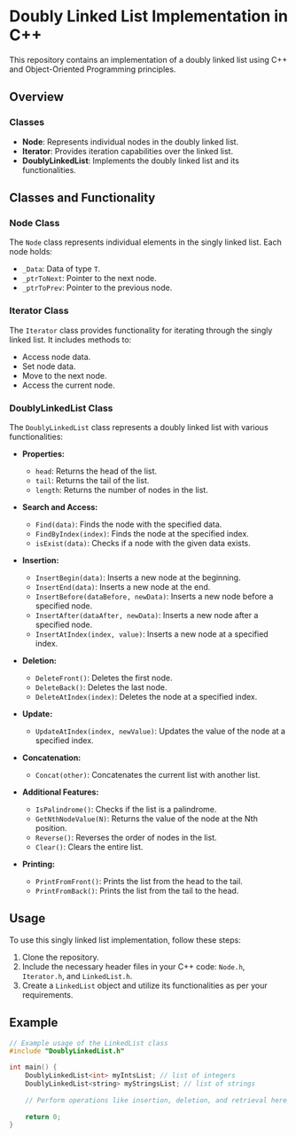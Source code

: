 # Doubly Linked List Implementation in C++

This repository contains an implementation of a doubly linked list using C++ and Object-Oriented Programming principles.

## Overview

### Classes
- **Node**: Represents individual nodes in the doubly linked list.
- **Iterator**: Provides iteration capabilities over the linked list.
- **DoublyLinkedList**: Implements the doubly linked list and its functionalities.

## Classes and Functionality

### Node Class
The `Node` class represents individual elements in the singly linked list. Each node holds:
- `_Data`: Data of type `T`.
- `_ptrToNext`: Pointer to the next node.
- `_ptrToPrev`: Pointer to the previous node.

### Iterator Class
The `Iterator` class provides functionality for iterating through the singly linked list. It includes methods to:
- Access node data.
- Set node data.
- Move to the next node.
- Access the current node.

### DoublyLinkedList Class
The `DoublyLinkedList` class represents a doubly linked list with various functionalities:

- **Properties:**
  - `head`: Returns the head of the list.
  - `tail`: Returns the tail of the list.
  - `length`: Returns the number of nodes in the list.

- **Search and Access:**
  - `Find(data)`: Finds the node with the specified data.
  - `FindByIndex(index)`: Finds the node at the specified index.
  - `isExist(data)`: Checks if a node with the given data exists.

- **Insertion:**
  - `InsertBegin(data)`: Inserts a new node at the beginning.
  - `InsertEnd(data)`: Inserts a new node at the end.
  - `InsertBefore(dataBefore, newData)`: Inserts a new node before a specified node.
  - `InsertAfter(dataAfter, newData)`: Inserts a new node after a specified node.
  - `InsertAtIndex(index, value)`: Inserts a new node at a specified index.

- **Deletion:**
  - `DeleteFront()`: Deletes the first node.
  - `DeleteBack()`: Deletes the last node.
  - `DeleteAtIndex(index)`: Deletes the node at a specified index.

- **Update:**
  - `UpdateAtIndex(index, newValue)`: Updates the value of the node at a specified index.

- **Concatenation:**
  - `Concat(other)`: Concatenates the current list with another list.

- **Additional Features:**
  - `IsPalindrome()`: Checks if the list is a palindrome.
  - `GetNthNodeValue(N)`: Returns the value of the node at the Nth position.
  - `Reverse()`: Reverses the order of nodes in the list.
  - `Clear()`: Clears the entire list.

- **Printing:**
  - `PrintFromFront()`: Prints the list from the head to the tail.
  - `PrintFromBack()`: Prints the list from the tail to the head.

## Usage

To use this singly linked list implementation, follow these steps:
1. Clone the repository.
2. Include the necessary header files in your C++ code: `Node.h`, `Iterator.h`, and `LinkedList.h`.
3. Create a `LinkedList` object and utilize its functionalities as per your requirements.

## Example

```cpp
// Example usage of the LinkedList class
#include "DoublyLinkedList.h"

int main() {
    DoublyLinkedList<int> myIntsList; // list of integers
    DoublyLinkedList<string> myStringsList; // list of strings
    
    // Perform operations like insertion, deletion, and retrieval here
    
    return 0;
}
